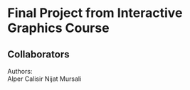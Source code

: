 # Final Project from Interactive Graphics Course 

## Collaborators 

Authors: <br>
Alper Calisir
Nijat Mursali
